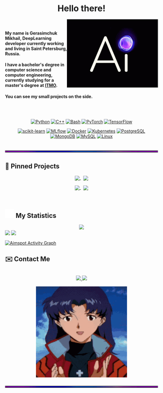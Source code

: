 <h1 align="center">Hello there!</h1>

<div class="container">
    <img src="https://github.com/aimspot/aimspot/blob/main/media/ai.gif?raw=true" align="right" width = 300px>&nbsp;
    <h4>My name is Gerasimchuk Mikhail, DeepLearning developer currently working and living in Saint Petersburg, Russia.</h4>
    <h4>I have a bachelor's degree in computer science and computer engineering, currently studying for a master's degree at <a href="https://itmo.ru">ITMO</a>.</h4>
    <h4>You can see my small projects on the side.</h4>
</div>

<br><br>

<div align="center">

[![Python][Python]][Python-url] 
[![C++][C++]][C++-url]
[![Bash][Bash]][Bash-url]
[![PyTorch][PyTorch]][PyTorch-url]
[![TensorFlow][TensorFlow]][TensorFlow-url]
    
[![scikit-learn][scikit-learn]][scikit-learn-url]
[![MLflow][MLflow]][Mlflow-url]
[![Docker][Docker]][Docker-url]
[![Kubernetes][Kubernetes]][Kubernetes-url]
[![PostgreSQL][PostgreSQL]][PostgreSQL-url]
[![MongoDB][MongoDB]][MongoDB-url]
[![MySQL][MySQL]][MySQL-url]
[![Linux][Linux]][Linux-url]




</div>

<br>


<img src="https://github.com/aimspot/aimspot/blob/main/media/line.gif?raw=true">

## 📌 Pinned Projects
<div align="center">
    <a href="https://github.com/aimspot/Machine-Learning">
        <img width='49%' align="center" src="https://github-readme-stats-wheat-mu-31.vercel.app/api/pin/?username=aimspot&repo=Machine-Learning&border_color=B371F5&bg_color=0D1117&title_color=C9D1D9&text_color=8B949E&icon_color=004AE9" />
    </a>
    <span>&nbsp;</span>
    <a href="https://github.com/aimspot/Computer-Vision">
        <img width='49%' align="center" src="https://github-readme-stats-wheat-mu-31.vercel.app/api/pin/?username=aimspot&repo=Computer-Vision&border_color=004AE9&bg_color=0D1117&title_color=C9D1D9&text_color=8B949E&icon_color=B371F5" />
    </a>
</div>
<p> </p>
<div align="center">
    <a href="https://github.com/aimspot/Deep-Learning">
        <img width='49%' align="center" src="https://github-readme-stats-wheat-mu-31.vercel.app/api/pin/?username=aimspot&repo=Deep-Learning&border_color=004AE9&bg_color=0D1117&title_color=C9D1D9&text_color=8B949E&icon_color=B371F5" />
    </a>
    <span>&nbsp;</span>
    <a href="https://github.com/aimspot/Transfer_learning">
         <img width='49%' align="center" src="https://github-readme-stats-wheat-mu-31.vercel.app/api/pin/?username=aimspot&repo=Transfer_learning&border_color=B371F5&bg_color=0D1117&title_color=C9D1D9&text_color=8B949E&icon_color=004AE9" />
    </a>
</div>
<p> </p>
<br>

## <img src="https://raw.githubusercontent.com/aimspot/aimspot/main/media/statistics.webp" width="30px"/>&nbsp;My Statistics


<div align="center">
    <img width="49.5%" src="https://leetcard.jacoblin.cool/aimspot?ext=heatmap&theme=dark" />
  </a>
</div>

<div align="left">
    <img width="49.5%" src="https://github-readme-stats-wheat-mu-31.vercel.app/api?username=aimspot&show_icons=true&hide_border=true&bg_color=ffffff00&title_color=B371F5&text_color=C9D1D9&icon_color=004AE9" />
    <img width="49.5%" src="https://github-readme-streak-stats.herokuapp.com/?user=aimspot&hide_border=true&background=ffffff00&ring=004AE9&fire=B371F5&currStreakNum=B371F5&currStreakLabel=B371F5&sideNums=004AE9&sideLabels=C9D1D9&dates=8B949E" />
  </a>
</div>

[![Aimspot Activity Graph](https://github-readme-activity-graph.vercel.app/graph?username=aimspot&custom_title=aimspot%20's%20Contribution%20Graph&bg_color=ffffff00&hide_border=true&line=004AE9&point=B371F5&title_color=B371F5&color=C9D1D9)](https://github.com/aimspot/github-readme-activity-graph)
<br>

## ✉️ Contact Me

<br>

<div align="center">
    <a href="https://t.me/dedinside4ever">
        <img src="https://img.shields.io/badge/-telegram-2CA5E0?style=for-the-badge&logo=telegram&labelColor=white">
    </a>
    <a href="mailto:mishagerasimchuk207@gmail.com">
        <img src="https://img.shields.io/badge/-gmail-EA4335?style=for-the-badge&logo=gmail&labelColor=white">
    </a>
</div>

<br>

<div align="center">
    <img src="https://github.com/aimspot/aimspot/blob/main/media/evagif.gif?raw=true" width = 300px>
</div>

<br>

<img src="https://github.com/aimspot/aimspot/blob/main/media/line.gif?raw=true">

<br>

<div align="center">


</div>


<!--LINKS-->

[Python]: https://img.shields.io/badge/-python-3776AB?style=for-the-badge&logo=python&labelColor=white
[Python-url]: https://www.python.org
[C++]: https://img.shields.io/badge/C++-2496ED?style=for-the-badge&logo=c%2B%2B&labelColor=white&logoColor=black
[C++-url]: https://ru.wikipedia.org/wiki/C%2B%2B
[Bash]: https://img.shields.io/badge/bash-47A248?style=for-the-badge&logo=GNUBash&labelColor=white&logoColor=black
[Bash-url]: https://www.gnu.org/savannah-checkouts/gnu/bash/manual/bash.html
[MLflow]: https://img.shields.io/badge/MLflow-0194E2?style=for-the-badge&logo=MLflow&labelColor=white
[Mlflow-url]: https://mlflow.org
[PyTorch]: https://img.shields.io/badge/PyTorch-EE4C2C?style=for-the-badge&logo=PyTorch&labelColor=white
[PyTorch-url]: https://pytorch.org
[TensorFlow]: https://img.shields.io/badge/TensorFlow-FF6F00?style=for-the-badge&logo=TensorFlow&labelColor=white
[TensorFlow-url]: https://www.tensorflow.org
[scikit-learn]: https://img.shields.io/badge/ScikitLearn-F7931E?style=for-the-badge&logo=scikit-learn&labelColor=white
[scikit-learn-url]: https://scikit-learn.org/stable/
[Docker]: https://img.shields.io/badge/-docker-2496ED?style=for-the-badge&logo=docker&labelColor=white
[Docker-url]: https://www.docker.com
[Kubernetes]: https://img.shields.io/badge/-kubernetes-326CE5?style=for-the-badge&logo=kubernetes&labelColor=white
[Kubernetes-url]: https://kubernetes.io
[PostgreSQL]: https://img.shields.io/badge/-postgresql-4169E1?style=for-the-badge&logo=postgresql&labelColor=white
[PostgreSQL-url]: https://www.postgresql.org
[MongoDB]: https://img.shields.io/badge/-mongodb-47A248?style=for-the-badge&logo=mongodb&labelColor=white
[MongoDB-url]: https://www.mongodb.com
[MySQL]: https://img.shields.io/badge/-mysql-4479A1?style=for-the-badge&logo=mysql&labelColor=white&logoColor=4479A1
[MySQL-url]: https://www.mysql.com
[SQLite]: https://img.shields.io/badge/-sqlite-003B57?style=for-the-badge&logo=sqlite&labelColor=white
[SQLite-url]: https://www.sqlite.org/index.html
[Linux]: https://img.shields.io/badge/Linux-FCC624?style=for-the-badge&logo=linux&labelColor=white&logoColor=black
[Linux-url]: https://www.linux.org

